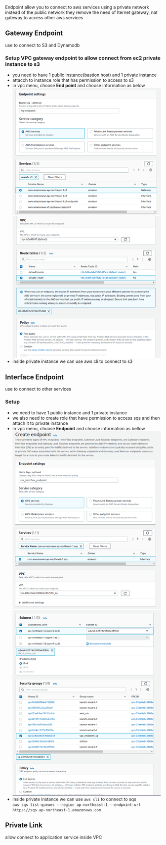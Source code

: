 Endpoint allow you to connect to aws services using a private network instead of the public network
they remove the need of Iternet gateway, nat gateway to access other aws services
## Gateway Endpoint
use to connect to S3 and Dynamodb
### Setup VPC gateway endpoint to allow connect from ec2 private instance to s3
  - you need to have 1 public instance(bastion host) and 1 private instance
  - attacch to instance role  that has permission to access to s3
  - in vpc menu, choose **End point** and choose information as below
   ![image](./images/endpoint_1.png)
   ![image](./images/endpoint_2.png)
  - inside private instance we can use aws cli to connect to s3 
## Interface Endpoint
use to connect to other services
### Setup
  - we need to have 1 public instance and 1 private instance
  - we also need to create role that have permission to access sqs and then attach it to private instance
  - in vpc menu, choose **Endpoint** and choose information as bellow
    ![image1](./images/vpc_interface_1.png)
    ![image1](./images/vpc_interface_2.png)
  - inside private instance we can use `aws cli` to connect to sqs  
       `aws sqs list-queues --region ap-northeast-1 --endpoint-url https://sqs.ap-northeast-1.amazonaws.com`
## Private Link
allow connect to application service inside VPC


